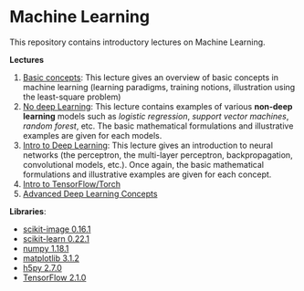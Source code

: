 # Machine Learning

This repository contains introductory lectures on Machine Learning. 

**Lectures**
1. [Basic concepts](Lect_01.ipynb): This lecture gives an overview of basic concepts in machine learning (learning paradigms, training notions, illustration using the least-square problem)
2. [No deep Learning](Lect_02.ipynb): This lecture contains examples of various **non-deep learning** models such as *logistic regression*, *support vector machines*, *random forest*, etc. The basic mathematical formulations and illustrative examples are given for each models.
3. [Intro to Deep Learning](Lect_03.ipynb): This lecture gives an introduction to neural networks (the perceptron, the multi-layer perceptron, backpropagation, convolutional models, etc.). Once again, the basic mathematical formulations and illustrative examples are given for each concept.
4. [Intro to TensorFlow/Torch](Lect_04.ipynb)
5. [Advanced Deep Learning Concepts](Lect_05.ipynb)


**Libraries**: 
- [scikit-image 0.16.1](https://scikit-image.org)
- [scikit-learn 0.22.1](https://scikit-learn.org)
- [numpy 1.18.1](https://docs.scipy.org/doc/numpy/user/quickstart.html)
- [matplotlib 3.1.2](https://matplotlib.org/users/installing.html)
- [h5py 2.7.0](http://docs.h5py.org/en/stable/build.html#install)
- [TensorFlow 2.1.0](https://tensorflow.org)  
 